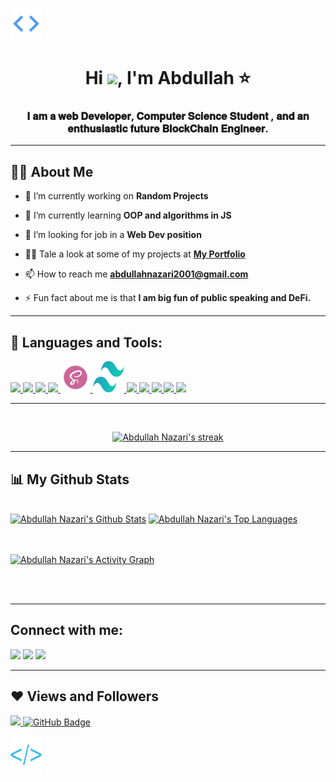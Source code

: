 <a href="#"><img width="50"  src="./open.png" height="50px"/></a>

<h1 align="center">Hi <img src="https://raw.githubusercontent.com/MartinHeinz/MartinHeinz/master/wave.gif" width="30px">, I'm Abdullah ⭐</h1>
<h3 align="center">𝐈 𝐚𝐦 𝐚 𝐰𝐞𝐛 𝐃𝐞𝐯𝐞𝐥𝐨𝐩𝐞𝐫, 𝐂𝐨𝐦𝐩𝐮𝐭𝐞𝐫 𝐒𝐜𝐢𝐞𝐧𝐜𝐞 𝐒𝐭𝐮𝐝𝐞𝐧𝐭 , 𝐚𝐧𝐝 𝐚𝐧 𝐞𝐧𝐭𝐡𝐮𝐬𝐢𝐚𝐬𝐭𝐢𝐜 𝐟𝐮𝐭𝐮𝐫𝐞 𝐁𝐥𝐨𝐜𝐤𝐂𝐡𝐚𝐢𝐧 𝐄𝐧𝐠𝐢𝐧𝐞𝐞𝐫. </h3>

---

## 🙋‍♂️ About Me

- 🔭 I’m currently working on **Random Projects**

- 🌱 I’m currently learning **OOP and algorithms in JS**

- 👯 I’m looking for job in a **Web Dev position**

- 👨‍💻 Tale a look at some of my projects at **[My Portfolio](https://abdullah-nazari.netlify.app/)**

- 📫 How to reach me **abdullahnazari2001@gmail.com**

- ⚡ Fun fact about me is that **I am big fun of public speaking and DeFi.**

---

## 🚀 Languages and Tools:

<p align="left"> 
       <a href="https://reactjs.org/" target="_blank"> <img src="https://img.icons8.com/color/48/000000/react-native.png"/> </a>
     <a href="https://developer.mozilla.org/en-US/docs/Web/JavaScript" target="_blank"> <img src="https://img.icons8.com/color/48/000000/javascript.png"/> </a> 
    <a href="https://www.w3.org/html/" target="_blank"> <img src="https://img.icons8.com/color/48/000000/html-5.png"/> </a> 
       <a href="https://www.w3schools.com/css/" target="_blank"> <img src="https://img.icons8.com/color/48/000000/css3.png"/> </a> 
     <a href="https://sass-lang.com/" target="_blank"> <img src="./sass.png"/> </a>
      <a href="https://tailwindcss.com/" target="_blank"> <img src="./tailwind.svg" width="50px" height="50px"/> </a>
    <a href="https://getbootstrap.com" target="_blank"> <img src="https://img.icons8.com/color/48/000000/bootstrap.png"/> </a> 
    <a href="https://www.python.org" target="_blank"> <img src="https://img.icons8.com/color/48/000000/python.png"/> </a> 
        <a href="https://firebase.google.com/" target="_blank"> <img src="https://img.icons8.com/color/48/000000/firebase.png"/> </a> 
       <a href="https://redux.js.org/" target="_blank"> <img src="https://img.icons8.com/color/48/000000/redux.png"/> </a> 
        <a href="https://git-scm.com/" target="_blank"> <img src="https://img.icons8.com/color/48/000000/git.png"/> </a> 
 </p>

---

<br/>

<p align="center">
    <a href="https://github.com/abdullah-2021-D/github-readme-streak-stats">
        <img title="🔥 Get streak stats for your profile at git.io/streak-stats" alt="Abdullah Nazari's streak" src="https://github-readme-streak-stats.herokuapp.com/?user=abdullah-2021-D&theme=black-ice&hide_border=true&stroke=0000&background=060A0CD0"/>
    </a>
</p>

---

## 📊 My Github Stats

  <br/>
    <a href="https://github.com/abdullah-2021-D/github-readme-stats"><img alt="Abdullah Nazari's Github Stats" src="https://github-readme-stats.vercel.app/api?username=abdullah-2021-D&show_icons=true&count_private=true&theme=react&hide_border=true&bg_color=0D1117" /></a>
  <a href="https://github.com/abdullah-2021-D/github-readme-stats"><img alt="Abdullah Nazari's Top Languages" src="https://github-readme-stats.vercel.app/api/top-langs/?username=abdullah-2021-D&langs_count=8&count_private=true&layout=compact&theme=react&hide_border=true&bg_color=0D1117" /></a>
  <br/>

<br/>
<br/>

<a href="https://github.com/abdullah-2021-D/github-readme-activity-graph"><img alt="Abdullah Nazari's Activity Graph" src="https://activity-graph.herokuapp.com/graph?username=abdullah-2021-D&bg_color=0D1117&color=5BCDEC&line=5BCDEC&point=FFFFFF&hide_border=true" /></a>

<br/>
<br/>

---

## Connect with me:

<p align="left">

<a href = "https://www.linkedin.com/in/abdullah-nazari/"><img src="https://img.icons8.com/fluent/48/000000/linkedin.png"/></a>
<a href = "https://twitter.com/abdullah1nazari"><img src="https://img.icons8.com/fluent/48/000000/twitter.png"/></a>
<a href = "https://www.youtube.com/channel/UCqtNz373FnJ7zB5_B3QKRlw"><img src="https://img.icons8.com/color/48/000000/youtube-play.png"/></a>

</p>

---

## ❤ Views and Followers 

<a href="https://github.com/Meghna-DAS/github-profile-views-counter">
    <img src="https://komarev.com/ghpvc/?username=abdullah-2021-D">
</a>
<a href="https://github.com/abdullah-2021-D?tab=followers"><img src="https://img.shields.io/github/followers/abdullah-2021-D?label=Followers&style=social" alt="GitHub Badge"></a>
</br>

<a href="#"><img width="50"  src="./close.png" height="60px"/></a>
